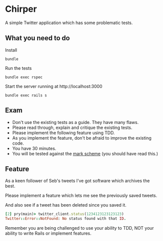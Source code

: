 # Chirper

A simple Twitter application which has some problematic tests.

## What you need to do

Install

```shell
bundle
```

Run the tests

```shell
bundle exec rspec
``` 

Start the server running at http://localhost:3000

```shell
bundle exec rails s
```

## Exam

* Don't use the existing tests as a guide. They have many flaws.
* Please read through, explain and critique the existing tests.
* Please implement the following feature using TDD.
* As you implement the feature, don't be afraid to improve the existing code.
* You have 30 minutes.
* You will be tested against the [mark scheme][mark-scheme] (you should have read this.)

[mark-scheme]: https://docs.google.com/document/d/13AuqWeEx5FRWAFOpZrRFLL3OanDXLwjTW8yKZ9fXVN4/edit#

## Feature

As a keen follower of Seb's tweets I've got software which archives the best.

Please implement a feature which lets me see the previously saved tweets.

And also see if a tweet has been deleted since you saved it.

```ruby
[2] pry(main)> twitter_client.status(1234123123123123)
Twitter::Error::NotFound: No status found with that ID.
```

Remember you are being challenged to use your ability to TDD,
NOT your ability to write Rails or implement features.
